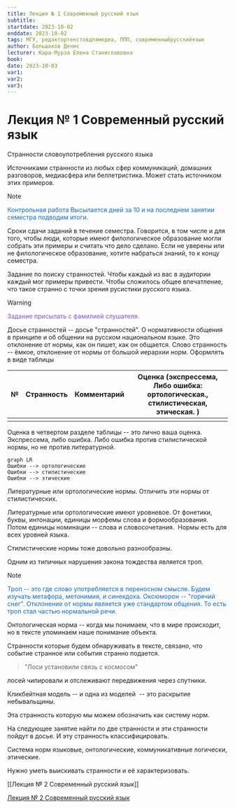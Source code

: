```yaml
---
title: Лекция № 1 Современный русский язык
subtitle:
startdate: 2023-10-02
enddate: 2023-10-02
tags: МГУ, редактортекстовдлямедиа, ППП, современныйрусскийязык
author: Большаков Денис
lecturer: Кара-Мурза Елена Станиславовна
book:
date: 2023-10-03
var1:
var2:
var3:
---
```


# Лекция № 1 Современный русский язык

Странности словоупотребления русского языка


Источниками странности из любых сфер коммуникаций, домашних разговоров, медиасфера или беллетристика. Может стать источником этих примеров. 

  

>[!note] 
><span style = "color:#0969da">Контрольная работа
>Высылается дней за 10 и на последнем занятии семестра подводим итоги.</span> 


Сроки сдачи заданий в течение семестра. Говорится, в том числе и для того, чтобы люди, которые имеют филологическое образование могли собрать эти примеры и считать что дело сделано. Если не уверены или не филологическое образование, хотите набраться знаний, то к концу семестра. 

  

Задание по поиску странностей. Чтобы каждый из вас в аудитории каждый мог примеры привести. Чтобы сложилось общее впечатление, что такое странно с точки зрения русистики русского языка. 

  

>[!warning] 
><span style="color:#8250df">Задание присылать с фамилией слушателя.</span>

  

Досье странностей -- досье "странностей". О нормативности общения в принципе и об общении на русском национальном языке. Это отклонение от нормы, как он пишет, как он общается. Слово странность -- ёмкое, отклонение от нормы от большой иерархии норм. Оформлять в виде таблицы

|№|Странность|Комментарий|Оценка (экспрессема, Либо ошибка: ортологическая., стилистическая, этическая. )|
|---|---|---|---|
|||||

  

Оценка в четвертом разделе таблицы -- это лично ваша оценка. Экспрессема, либо ошибка. Либо ошибка против стилистической нормы, но не против литературной. 


```mermaid
graph LR
Ошибки --> ортологические
Ошибки --> стилистические
Ошибки --> этические
```


Литературные или ортологические нормы. Отличить эти нормы от стилистических. 

  

Литературные или ортологические имеют уровневое. От фонетики, буквы, интонации, единицы морфемы слова и формообразования. Потом единицы номинации -- слова и словосочетания.  Нормы есть для всех уровней языка. 

  

Стилистические нормы тоже довольно разнообразны. 

  

Одним из типичных нарушения закона тождества является троп. 

>[!note]
><span style = "color:#0969da">Троп -- это где слово употребляется в переносном смысле. Будем изучать метафора, метонимия, и синекдоха. Оксюморон -- "горячий снег". Отклонение от нормы является уже стандартом общения. То есть троп стал частью нормальной речи.</span>  

  

Онтологическая норма -- когда мы понимаем, что в мире происходит, но в тексте упоминаем наше понимание объекта. 

  

  

Странности которые будем обнаруживать в тексте, связано, что событие странное или события странно подается. 

>"Лоси установили связь с космосом"

лосей чипировали и отслеживают передвижения через спутники. 

Кликбейтная модель -- и одна из моделей  -- это раскрытие небывальщины. 
  
Эта странность которую мы можем обозначить как систему норм. 

  

На следующее занятие найти по две странности и эти странности пойдут в досье. И эту странность классифицировать. 

  

  

Система норм языковые, онтологические, коммуникативные логически, этические. 

  

  

Нужно уметь выискивать странности и её характеризовать.

[[Лекция № 2 Современный русский язык]]

[Лекция № 2 Современный русский язык](https://github.com/denisbolshakoff/MSU/blob/main/Современный%20русский%20язык/Лекция%20№%202%20Современный%20русский%20язык.md)